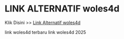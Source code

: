 # LINK ALTERNATIF woles4d

Klik Disini >> <a href="https://linksto.pages.dev/">Link Alternatif woles4d </a>

link woles4d terbaru
link woles4d 2025